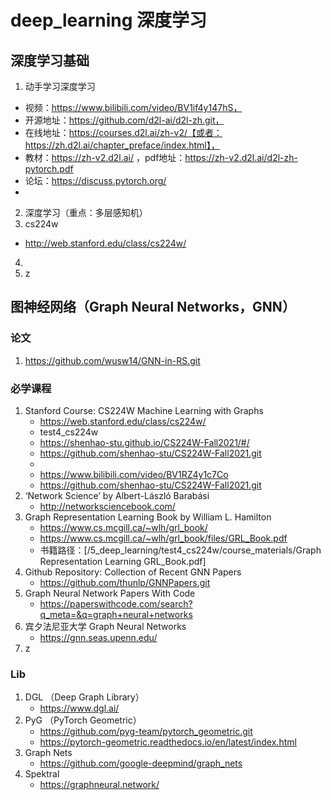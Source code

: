# deep_learning 深度学习

## 深度学习基础
    
1. 动手学习深度学习
- 视频：https://www.bilibili.com/video/BV1if4y147hS，
- 开源地址：https://github.com/d2l-ai/d2l-zh.git，
- 在线地址：https://courses.d2l.ai/zh-v2/【或者：https://zh.d2l.ai/chapter_preface/index.html】，
- 教材：https://zh-v2.d2l.ai/  ，pdf地址：https://zh-v2.d2l.ai/d2l-zh-pytorch.pdf
- 论坛：https://discuss.pytorch.org/
- 
2.  深度学习（重点：多层感知机）
3.  cs224w
- http://web.stanford.edu/class/cs224w/
4. 
5. z


## 图神经网络（Graph Neural Networks，GNN）

### 论文
1. https://github.com/wusw14/GNN-in-RS.git


### 必学课程
1. Stanford Course: CS224W Machine Learning with Graphs
   - https://web.stanford.edu/class/cs224w/
   - test4_cs224w
   - https://shenhao-stu.github.io/CS224W-Fall2021/#/
   - https://github.com/shenhao-stu/CS224W-Fall2021.git
   - 
   - https://www.bilibili.com/video/BV1RZ4y1c7Co
   - https://github.com/shenhao-stu/CS224W-Fall2021.git
2. ‘Network Science’ by Albert-László Barabási
   - http://networksciencebook.com/
3. Graph Representation Learning Book by William L. Hamilton
   - https://www.cs.mcgill.ca/~wlh/grl_book/
   - https://www.cs.mcgill.ca/~wlh/grl_book/files/GRL_Book.pdf
   - 书籍路径：[/5_deep_learning/test4_cs224w/course_materials/Graph Representation Learning GRL_Book.pdf]
4. Github Repository: Collection of Recent GNN Papers
   - https://github.com/thunlp/GNNPapers.git
5. Graph Neural Network Papers With Code
   - https://paperswithcode.com/search?q_meta=&q=graph+neural+networks
6. 宾夕法尼亚大学 Graph Neural Networks 
   - https://gnn.seas.upenn.edu/
7. z


### Lib
    
1. DGL （Deep Graph Library）
   - https://www.dgl.ai/
2. PyG （PyTorch Geometric）
   - https://github.com/pyg-team/pytorch_geometric.git
   - https://pytorch-geometric.readthedocs.io/en/latest/index.html
3. Graph Nets
   - https://github.com/google-deepmind/graph_nets
4. Spektral
   - https://graphneural.network/
